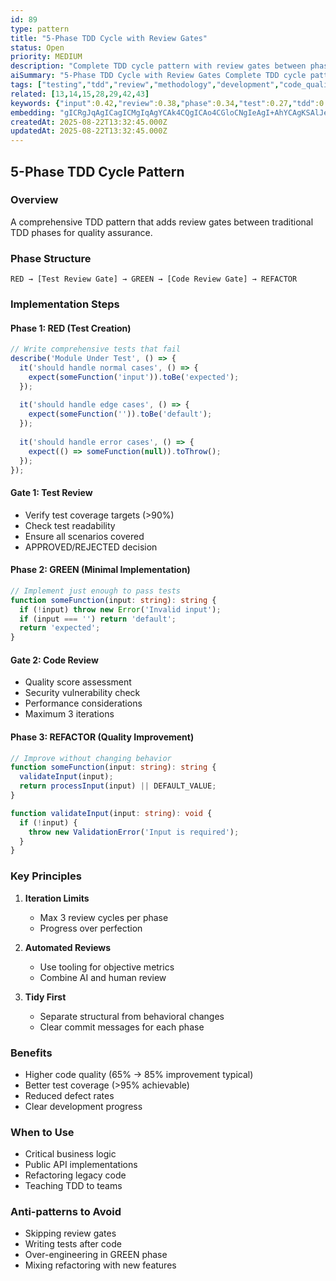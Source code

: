 ```yaml
---
id: 89
type: pattern
title: "5-Phase TDD Cycle with Review Gates"
status: Open
priority: MEDIUM
description: "Complete TDD cycle pattern with review gates between phases to ensure quality at each step"
aiSummary: "5-Phase TDD Cycle with Review Gates Complete TDD cycle pattern with review gates between phases to ensure quality at each step ## 5-Phase TDD Cycle Pattern\n\n### Overview\nA comprehensive TDD pattern th"
tags: ["testing","tdd","review","methodology","development","code_quality","red_green_refactor","best_practices"]
related: [13,14,15,28,29,42,43]
keywords: {"input":0.42,"review":0.38,"phase":0.34,"test":0.27,"tdd":0.23}
embedding: "gICRgJqAgICagICMgIqAgYCAk4CQgICAo4CGloCNgIeAgI+AhYCAgKSAlJeAioCTgICGgI2AgICigJ2NgIOAmoCAgICOgICAkoCYgoCAgJWAgIKAkICAgIKAnoCAgoCJgICLgJGAgICCgJaJgICAi4CAkoCZgICAkYCHgoCEgIY="
createdAt: 2025-08-22T13:32:45.000Z
updatedAt: 2025-08-22T13:32:45.000Z
---
```


## 5-Phase TDD Cycle Pattern

### Overview
A comprehensive TDD pattern that adds review gates between traditional TDD phases for quality assurance.

### Phase Structure

```
RED → [Test Review Gate] → GREEN → [Code Review Gate] → REFACTOR
```

### Implementation Steps

#### Phase 1: RED (Test Creation)
```typescript
// Write comprehensive tests that fail
describe('Module Under Test', () => {
  it('should handle normal cases', () => {
    expect(someFunction('input')).toBe('expected');
  });
  
  it('should handle edge cases', () => {
    expect(someFunction('')).toBe('default');
  });
  
  it('should handle error cases', () => {
    expect(() => someFunction(null)).toThrow();
  });
});
```

#### Gate 1: Test Review
- Verify test coverage targets (>90%)
- Check test readability
- Ensure all scenarios covered
- APPROVED/REJECTED decision

#### Phase 2: GREEN (Minimal Implementation)
```typescript
// Implement just enough to pass tests
function someFunction(input: string): string {
  if (!input) throw new Error('Invalid input');
  if (input === '') return 'default';
  return 'expected';
}
```

#### Gate 2: Code Review
- Quality score assessment
- Security vulnerability check
- Performance considerations
- Maximum 3 iterations

#### Phase 3: REFACTOR (Quality Improvement)
```typescript
// Improve without changing behavior
function someFunction(input: string): string {
  validateInput(input);
  return processInput(input) || DEFAULT_VALUE;
}

function validateInput(input: string): void {
  if (!input) {
    throw new ValidationError('Input is required');
  }
}
```

### Key Principles

1. **Iteration Limits**
   - Max 3 review cycles per phase
   - Progress over perfection

2. **Automated Reviews**
   - Use tooling for objective metrics
   - Combine AI and human review

3. **Tidy First**
   - Separate structural from behavioral changes
   - Clear commit messages for each phase

### Benefits
- Higher code quality (65% → 85% improvement typical)
- Better test coverage (>95% achievable)
- Reduced defect rates
- Clear development progress

### When to Use
- Critical business logic
- Public API implementations
- Refactoring legacy code
- Teaching TDD to teams

### Anti-patterns to Avoid
- Skipping review gates
- Writing tests after code
- Over-engineering in GREEN phase
- Mixing refactoring with new features